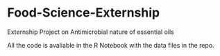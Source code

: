 # Food-Science-Externship
Externship Project on Antimicrobial nature of essential oils

All the code is avaliable in the R Notebook with the data files in the repo.
